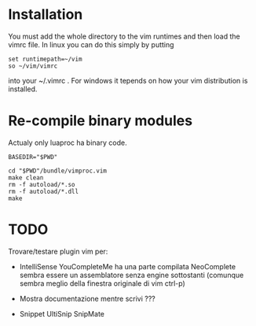 
Installation
============

You must add the whole directory to the vim runtimes and then load the vimrc file. In linux you can do this simply by putting

```
set runtimepath=~/vim
so ~/vim/vimrc
```

into your ~/.vimrc . For windows it tepends on how your vim distribution is installed.

Re-compile binary modules
=========================

Actualy only luaproc ha binary code.

```
BASEDIR="$PWD"

cd "$PWD"/bundle/vimproc.vim
make clean
rm -f autoload/*.so
rm -f autoload/*.dll
make
```

TODO
====

Trovare/testare plugin vim per:

- IntelliSense
  YouCompleteMe ha una parte compilata
  NeoComplete sembra essere un assemblatore senza engine sottostanti (comunque sembra meglio della finestra originale di vim ctrl-p)

- Mostra documentazione mentre scrivi
  ???

- Snippet
  UltiSnip
  SnipMate

